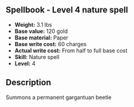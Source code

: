 ## Spellbook - Level 4 nature spell
- **Weight:** 3.1 lbs
- **Base value:** 120 gold
- **Base material:** Paper
- **Base write cost:** 60 charges
- **Actual write cost:** From half to full base cost
- **Skill:** Nature spell
- **Level:** 4
## Description
Summons a permanent gargantuan beetle
